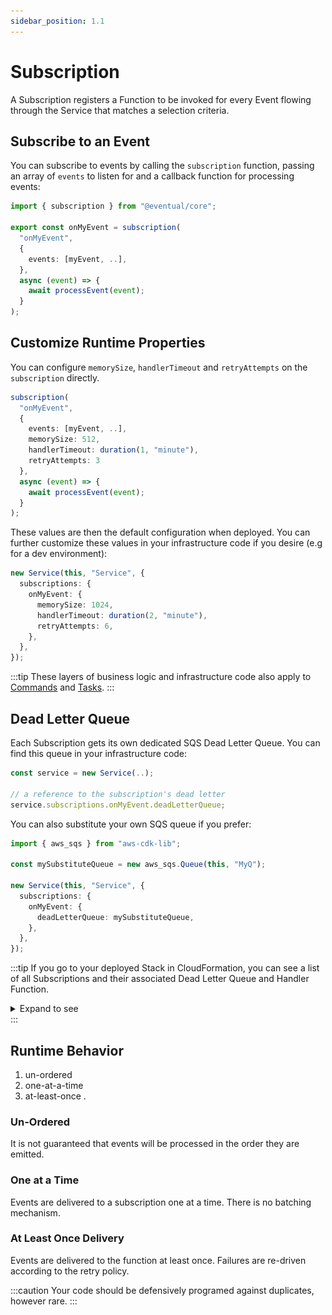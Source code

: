 ```yaml
---
sidebar_position: 1.1
---
```


# Subscription

A Subscription registers a Function to be invoked for every Event flowing through the Service that matches a selection criteria.

## Subscribe to an Event

You can subscribe to events by calling the `subscription` function, passing an array of `events` to listen for and a callback function for processing events:

```ts
import { subscription } from "@eventual/core";

export const onMyEvent = subscription(
  "onMyEvent",
  {
    events: [myEvent, ..],
  },
  async (event) => {
    await processEvent(event);
  }
);
```

## Customize Runtime Properties

You can configure `memorySize`, `handlerTimeout` and `retryAttempts` on the `subscription` directly.

```ts
subscription(
  "onMyEvent",
  {
    events: [myEvent, ..],
    memorySize: 512,
    handlerTimeout: duration(1, "minute"),
    retryAttempts: 3
  },
  async (event) => {
    await processEvent(event);
  }
);
```

These values are then the default configuration when deployed. You can further customize these values in your infrastructure code if you desire (e.g for a dev environment):

```ts
new Service(this, "Service", {
  subscriptions: {
    onMyEvent: {
      memorySize: 1024,
      handlerTimeout: duration(2, "minute"),
      retryAttempts: 6,
    },
  },
});
```

:::tip
These layers of business logic and infrastructure code also apply to [Commands](../api/command.md) and [Tasks](../orchestration/task.md).
:::

## Dead Letter Queue

Each Subscription gets its own dedicated SQS Dead Letter Queue. You can find this queue in your infrastructure code:

```ts
const service = new Service(..);

// a reference to the subscription's dead letter
service.subscriptions.onMyEvent.deadLetterQueue;
```

You can also substitute your own SQS queue if you prefer:

```ts
import { aws_sqs } from "aws-cdk-lib";

const mySubstituteQueue = new aws_sqs.Queue(this, "MyQ");

new Service(this, "Service", {
  subscriptions: {
    onMyEvent: {
      deadLetterQueue: mySubstituteQueue,
    },
  },
});
```

:::tip
If you go to your deployed Stack in CloudFormation, you can see a list of all Subscriptions and their associated Dead Letter Queue and Handler Function.

<details>
<summary>Expand to see</summary>

![](./subscriptions-cfn.png)

</details>
:::

## Runtime Behavior

1. un-ordered
2. one-at-a-time
3. at-least-once .

### Un-Ordered

It is not guaranteed that events will be processed in the order they are emitted.

### One at a Time

Events are delivered to a subscription one at a time. There is no batching mechanism.

### At Least Once Delivery

Events are delivered to the function at least once. Failures are re-driven according to the retry policy.

:::caution
Your code should be defensively programed against duplicates, however rare.
:::
